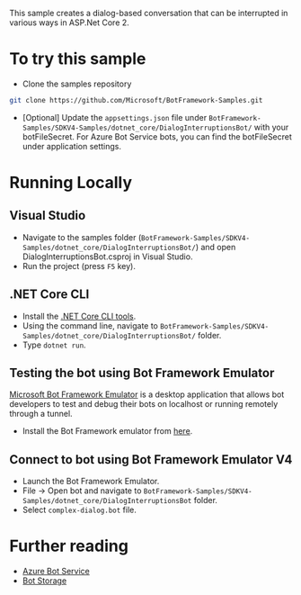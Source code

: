 This sample creates a dialog-based conversation that can be interrupted in various ways in ASP.Net Core 2.

# To try this sample
- Clone the samples repository
```bash
git clone https://github.com/Microsoft/BotFramework-Samples.git
```
- [Optional] Update the `appsettings.json` file under `BotFramework-Samples/SDKV4-Samples/dotnet_core/DialogInterruptionsBot/` with your botFileSecret.
For Azure Bot Service bots, you can find the botFileSecret under application settings.

# Running Locally
## Visual Studio
- Navigate to the samples folder (`BotFramework-Samples/SDKV4-Samples/dotnet_core/DialogInterruptionsBot/`) and open DialogInterruptionsBot.csproj in Visual Studio.
- Run the project (press `F5` key).

## .NET Core CLI
- Install the [.NET Core CLI tools](https://docs.microsoft.com/dotnet/core/tools/?tabs=netcore2x).
- Using the command line, navigate to `BotFramework-Samples/SDKV4-Samples/dotnet_core/DialogInterruptionsBot/` folder.
- Type `dotnet run`.

## Testing the bot using Bot Framework Emulator
[Microsoft Bot Framework Emulator](https://github.com/microsoft/botframework-emulator) is a desktop application that allows bot
developers to test and debug their bots on localhost or running remotely through a tunnel.
- Install the Bot Framework emulator from [here](https://aka.ms/botframeworkemulator).

## Connect to bot using Bot Framework Emulator **V4**
- Launch the Bot Framework Emulator.
- File -> Open bot and navigate to `BotFramework-Samples/SDKV4-Samples/dotnet_core/DialogInterruptionsBot` folder.
- Select `complex-dialog.bot` file.

# Further reading
- [Azure Bot Service](https://docs.microsoft.com/azure/bot-service/bot-service-overview-introduction?view=azure-bot-service-4.0)
- [Bot Storage](https://docs.microsoft.com/azure/bot-service/dotnet/bot-builder-dotnet-state?view=azure-bot-service-3.0&viewFallbackFrom=azure-bot-service-4.0)
